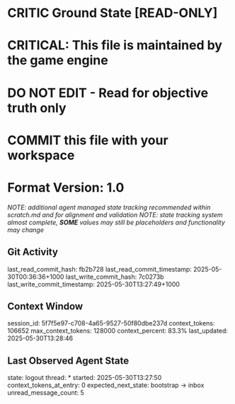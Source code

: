 # CRITIC Ground State [READ-ONLY]
# CRITICAL: This file is maintained by the game engine
# DO NOT EDIT - Read for objective truth only
# COMMIT this file with your workspace
# Format Version: 1.0
*NOTE: additional agent managed state tracking recommended within scratch.md and for alignment and validation*
*NOTE: state tracking system almost complete, **SOME** values may still be placeholders and functionality may change*

## Git Activity
last_read_commit_hash: fb2b728
last_read_commit_timestamp: 2025-05-30T00:36:36+1000
last_write_commit_hash: 7c0273b
last_write_commit_timestamp: 2025-05-30T13:27:49+1000

## Context Window
session_id: 5f7f5e97-c708-4a65-9527-50f80dbe237d
context_tokens: 106652
max_context_tokens: 128000
context_percent: 83.3%
last_updated: 2025-05-30T13:28:46

## Last Observed Agent State
state: logout
thread: *
started: 2025-05-30T13:27:50
context_tokens_at_entry: 0
expected_next_state: bootstrap -> inbox
unread_message_count: 5
